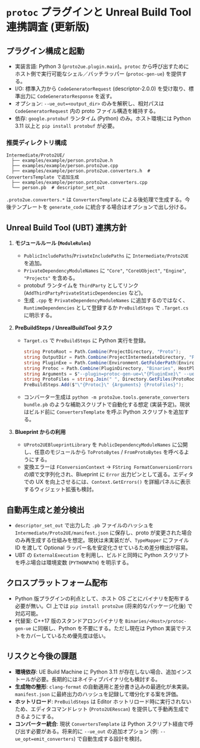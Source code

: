 # `protoc` プラグインと Unreal Build Tool 連携調査 (更新版)

## プラグイン構成と起動

- 実装言語: Python 3 (`proto2ue.plugin.main`)。`protoc` から呼び出すためにホスト側で実行可能なシェル／バッチラッパー (`protoc-gen-ue`) を提供する。
- I/O: 標準入力から `CodeGeneratorRequest` (descriptor-2.0.0) を受け取り、標準出力に `CodeGeneratorResponse` を返す。
- オプション: `--ue_out=<output_dir>` のみを解釈し、相対パスは `CodeGeneratorRequest` 内の proto ファイル構造を維持する。
- 依存: `google.protobuf` ランタイム (Python) のみ。ホスト環境には Python 3.11 以上と `pip install protobuf` が必要。

### 推奨ディレクトリ構成

```
Intermediate/Proto2UE/
  ├── examples/example/person.proto2ue.h
  ├── examples/example/person.proto2ue.cpp
  ├── examples/example/person.proto2ue.converters.h  # ConvertersTemplate で追加生成
  ├── examples/example/person.proto2ue.converters.cpp
  └── person.pb  # descriptor_set_out
```

`.proto2ue.converters.*` は `ConvertersTemplate` による後処理で生成する。今後テンプレートを `generate_code` に統合する場合はオプションで出し分ける。

## Unreal Build Tool (UBT) 連携方針

1. **モジュールルール (`ModuleRules`)**
   - `PublicIncludePaths`/`PrivateIncludePaths` に `Intermediate/Proto2UE` を追加。
   - `PrivateDependencyModuleNames` に `"Core"`, `"CoreUObject"`, `"Engine"`, `"Projects"` を含める。
   - protobuf ランタイムを `ThirdParty` としてリンク (`AddThirdPartyPrivateStaticDependencies` など)。
   - 生成 `.cpp` を `PrivateDependencyModuleNames` に追加するのではなく、`RuntimeDependencies` として登録するか `PreBuildSteps` で `.Target.cs` に明示する。

2. **PreBuildSteps / UnrealBuildTool タスク**
   - `Target.cs` で `PreBuildSteps` に Python 実行を登録。
     ```csharp
     string ProtoRoot = Path.Combine(ProjectDirectory, "Proto");
     string OutputDir = Path.Combine(ProjectIntermediateDirectory, "Proto2UE");
     string PluginExe = Path.Combine(Environment.GetFolderPath(Environment.SpecialFolder.UserProfile), ".local", "bin", "protoc-gen-ue");
     string Protoc = Path.Combine(PluginDirectory, "Binaries", HostPlatform, "protoc");
     string Arguments = $"--plugin=protoc-gen-ue=\"{PluginExe}\" --ue_out=\"{OutputDir}\" --descriptor_set_out=\"{OutputDir}/bundle.pb\" --include_imports";
     string ProtoFiles = string.Join(" ", Directory.GetFiles(ProtoRoot, "*.proto", SearchOption.AllDirectories));
     PreBuildSteps.Add($"\"{Protoc}\" {Arguments} {ProtoFiles}");
     ```
   - コンバーター生成は `python -m proto2ue.tools.generate_converters bundle.pb` のような補助スクリプトで自動化する想定 (実装予定)。現状はビルド前に `ConvertersTemplate` を呼ぶ Python スクリプトを追加する。

3. **Blueprint からの利用**
   - `UProto2UEBlueprintLibrary` を `PublicDependencyModuleNames` に公開し、任意のモジュールから `ToProtoBytes` / `FromProtoBytes` を呼べるようにする。
   - 変換エラーは `FConversionContext` → `FString FormatConversionErrors` の順で文字列化され、Blueprint に `Error` 出力ピンとして返る。エディタでの UX を向上させるには、`Context.GetErrors()` を詳細パネルに表示するウィジェット拡張も検討。

## 自動再生成と差分検出

- `descriptor_set_out` で出力した `.pb` ファイルのハッシュを `Intermediate/Proto2UE/manifest.json` に保存し、proto が変更された場合のみ再生成する仕組みを想定。現状は未実装だが、`TypeMapper` にファイル ID を渡して Optional ラッパー名を安定化させているため差分検出が容易。
- UBT の `ExternalExecution` を利用し、ビルドと同時に Python スクリプトを呼ぶ場合は環境変数 (`PYTHONPATH`) を明示する。

## クロスプラットフォーム配布

- Python 版プラグインの利点として、ホスト OS ごとにバイナリを配布する必要が無い。CI 上では `pip install proto2ue` (将来的なパッケージ化後) で対応可能。
- 代替案: C++17 版のスタンドアロンバイナリを `Binaries/<Host>/protoc-gen-ue` に同梱し、Python を不要にする。ただし現在は Python 実装でテストをカバーしているため優先度は低い。

## リスクと今後の課題

- **環境依存**: UE Build Machine に Python 3.11 が存在しない場合、追加インストールが必要。長期的にはネイティブバイナリ化も検討する。
- **生成物の整形**: `clang-format` の自動適用と差分書き込みの最適化が未実装。`manifest.json` に最終出力のハッシュを記録して増分化する案を評価。
- **ホットリロード**: `PreBuildSteps` は Editor ホットリロード時に実行されないため、エディタコマンドレット (`Proto2UERescan`) を提供して手動再生成できるようにする。
- **コンバーター統合**: 現状 `ConvertersTemplate` は Python スクリプト経由で呼び出す必要がある。将来的に `--ue_out` の追加オプション (例: `--ue_opt=emit_converters`) で自動生成する設計を検討。
